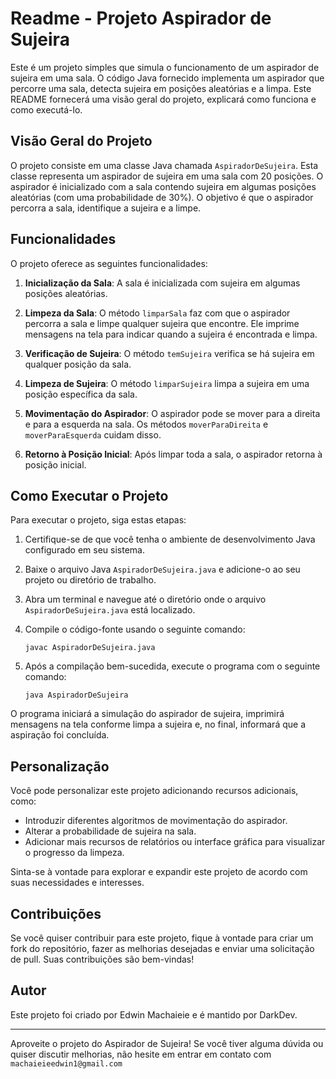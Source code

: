 # Readme - Projeto Aspirador de Sujeira

Este é um projeto simples que simula o funcionamento de um aspirador de sujeira em uma sala. O código Java fornecido implementa um aspirador que percorre uma sala, detecta sujeira em posições aleatórias e a limpa. Este README fornecerá uma visão geral do projeto, explicará como funciona e como executá-lo.

## Visão Geral do Projeto

O projeto consiste em uma classe Java chamada `AspiradorDeSujeira`. Esta classe representa um aspirador de sujeira em uma sala com 20 posições. O aspirador é inicializado com a sala contendo sujeira em algumas posições aleatórias (com uma probabilidade de 30%). O objetivo é que o aspirador percorra a sala, identifique a sujeira e a limpe.

## Funcionalidades

O projeto oferece as seguintes funcionalidades:

1. **Inicialização da Sala**: A sala é inicializada com sujeira em algumas posições aleatórias.

2. **Limpeza da Sala**: O método `limparSala` faz com que o aspirador percorra a sala e limpe qualquer sujeira que encontre. Ele imprime mensagens na tela para indicar quando a sujeira é encontrada e limpa.

3. **Verificação de Sujeira**: O método `temSujeira` verifica se há sujeira em qualquer posição da sala.

4. **Limpeza de Sujeira**: O método `limparSujeira` limpa a sujeira em uma posição específica da sala.

5. **Movimentação do Aspirador**: O aspirador pode se mover para a direita e para a esquerda na sala. Os métodos `moverParaDireita` e `moverParaEsquerda` cuidam disso.

6. **Retorno à Posição Inicial**: Após limpar toda a sala, o aspirador retorna à posição inicial.

## Como Executar o Projeto

Para executar o projeto, siga estas etapas:

1. Certifique-se de que você tenha o ambiente de desenvolvimento Java configurado em seu sistema.

2. Baixe o arquivo Java `AspiradorDeSujeira.java` e adicione-o ao seu projeto ou diretório de trabalho.

3. Abra um terminal e navegue até o diretório onde o arquivo `AspiradorDeSujeira.java` está localizado.

4. Compile o código-fonte usando o seguinte comando:

   ```shell
   javac AspiradorDeSujeira.java
   ```

5. Após a compilação bem-sucedida, execute o programa com o seguinte comando:

   ```shell
   java AspiradorDeSujeira
   ```

O programa iniciará a simulação do aspirador de sujeira, imprimirá mensagens na tela conforme limpa a sujeira e, no final, informará que a aspiração foi concluída.

## Personalização

Você pode personalizar este projeto adicionando recursos adicionais, como:

- Introduzir diferentes algoritmos de movimentação do aspirador.
- Alterar a probabilidade de sujeira na sala.
- Adicionar mais recursos de relatórios ou interface gráfica para visualizar o progresso da limpeza.

Sinta-se à vontade para explorar e expandir este projeto de acordo com suas necessidades e interesses.

## Contribuições

Se você quiser contribuir para este projeto, fique à vontade para criar um fork do repositório, fazer as melhorias desejadas e enviar uma solicitação de pull. Suas contribuições são bem-vindas!

## Autor

Este projeto foi criado por Edwin Machaieie e é mantido por DarkDev.

---

Aproveite o projeto do Aspirador de Sujeira! Se você tiver alguma dúvida ou quiser discutir melhorias, não hesite em entrar em contato com  `machaieieedwin1@gmail.com`
